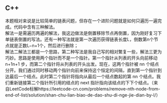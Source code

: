 ## C++

本题相对来说是比较简单的链表问题，但存在一个进阶问题就是如何只遍历一遍完成。代码中含有三种解法。  
解法一是需遍历两遍的解法，我这边做法是倒置移除节点再倒置，因为刚好复习下单链表倒置的写法。还有一种写法就是第一次遍历获得链表长度L，倒数第n个节点就是正数L−n+1个，然后进行删除；  
解法二解法三都是一个思路，第二种写法是我自己写的相对繁复一些，解法三更为巧妙。思路是使用两个指针而不是一个指针。第一个指针从列表的开头向前移动 n+1n+1 步，而第二个指针将从列表的开头出发。现在，这两个指针被 nn 个结点分开。我们通过同时移动两个指针向前来保持这个恒定的间隔，直到第一个指针到达最后一个结点。此时第二个指针将指向从最后一个结点数起的第 nn 个结点。我们重新链接第二个指针所引用的结点的 next 指针指向该结点的下下个结点。（来自LeetCode标解https://leetcode-cn.com/problems/remove-nth-node-from-end-of-list/solution/shan-chu-lian-biao-de-dao-shu-di-nge-jie-dian-by-l/）
